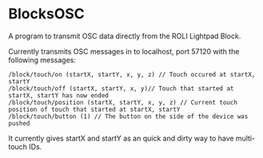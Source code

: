 # BlocksOSC
A program to transmit OSC data directly from the ROLI Lightpad Block.

Currently transmits OSC messages in to localhost, port 57120 with the following messages:

```
/block/touch/on (startX, startY, x, y, z) // Touch occured at startX, startY
/block/touch/off (startX, startY, x, y)// Touch that started at startX, startY has now ended
/block/touch/position (startX, startY, x, y, z) // Current touch position of touch that started at startX, startY
/block/touch/button (1) // The button on the side of the device was pushed
```

It currently gives startX and startY as an quick and dirty way to have multi-touch IDs.
